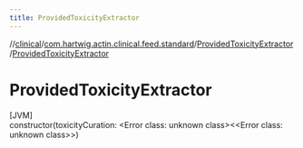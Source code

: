 ```yaml
---
title: ProvidedToxicityExtractor
---
```

//[clinical](../../../index.html)/[com.hartwig.actin.clinical.feed.standard](../index.html)/[ProvidedToxicityExtractor](index.html)/[ProvidedToxicityExtractor](-provided-toxicity-extractor.html)



# ProvidedToxicityExtractor



[JVM]\
constructor(toxicityCuration: &lt;Error class: unknown class&gt;&lt;&lt;Error class: unknown class&gt;&gt;)




